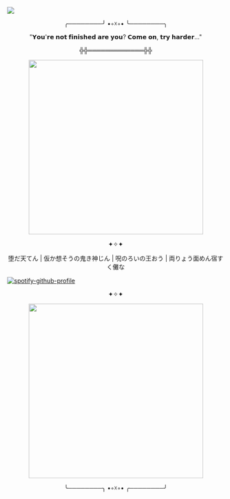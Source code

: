 ![](https://komarev.com/ghpvc/?username=ConsCXius&color=6A040F&style=flat-square&label=✧_|_finger_print_|_✧)
<p align="center">
╭────────╯ •◦☓◦• ╰────────╮
</p>

<p align="center">
"𝗬𝗼𝘂'𝗿𝗲 𝗻𝗼𝘁 𝗳𝗶𝗻𝗶𝘀𝗵𝗲𝗱 𝗮𝗿𝗲 𝘆𝗼𝘂? 𝗖𝗼𝗺𝗲 𝗼𝗻, 𝘁𝗿𝘆 𝗵𝗮𝗿𝗱𝗲𝗿..." 
</p>

<p align="center">
╬╬═════════════╬╬
</p>

<p align="center">
    <img width="405" src="https://64.media.tumblr.com/814e18235b417da7436fbd1d0d19fda4/d43e99c1a52698b4-d2/s640x960/444c80102e3696db167147c8ae5b0e38e51ea591.gifv">
</p>

<p align="center">
✦✧✦
</p>

<p align="center">
堕だ天てん | 仮か想そうの鬼き神じん | 呪のろいの王おう | 両りょう面めん宿すく儺な
</p>

[![spotify-github-profile](https://spotify-github-profile.kittinanx.com/api/view?uid=31vqck2xnl327xecntooe7ptxtrq&cover_image=true&theme=novatorem&show_offline=false&background_color=121212&interchange=true&bar_color=ff0000&bar_color_cover=false)](https://spotify-github-profile.kittinanx.com/api/view?uid=31vqck2xnl327xecntooe7ptxtrq&redirect=true)

<p align="center">
✦✧✦
</p>

<p align="center">
    <img width="405" src="https://64.media.tumblr.com/a573daeafc2926eb0fb84eb7e8c84672/fe541377cc346078-1f/s640x960/48cd06bdaf79865b431042c12bedb6a1d707c59f.pnj">
</p>







<p align="center">
╰────────╮ •◦☓◦• ╭────────╯
</p>
